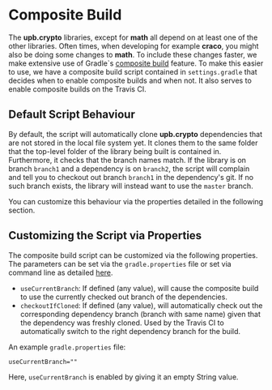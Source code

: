 # Composite Build
The **upb.crypto** libraries, except for **math** all depend on at least one of the other libraries.
Often times, when developing for example **craco**, you might also be doing some changes to **math**.
To include these changes faster, we make extensive use of Gradle`s [composite build](https://docs.gradle.org/current/userguide/composite_builds.html) feature.
To make this easier to use, we have a composite build script contained in ``settings.gradle`` that decides when to enable composite builds and when not.
It also serves to enable composite builds on the Travis CI.

## Default Script Behaviour
By default, the script will automatically clone **upb.crypto** dependencies that are not stored in the local file system yet.
It clones them to the same folder that the top-level folder of the library being built is contained in.
Furthermore, it checks that the branch names match. 
If the library is on branch ``branch1`` and a dependency is on ``branch2``, the script will complain and tell you to checkout out branch ``branch1`` in the dependency's git.
If no such branch exists, the library will instead want to use the ``master`` branch.

You can customize this behaviour via the properties detailed in the following section.

## Customizing the Script via Properties
The composite build script can be customized via the following properties. 
The parameters can be set via the ``gradle.properties`` file or set via command line as detailed [here](https://docs.gradle.org/current/userguide/build_environment.html). 

- ``useCurrentBranch``: If defined (any value), will cause the composite build to use the currently
    checked out branch of the dependencies.
- ``checkoutIfCloned``: If defined (any value), will automatically check out the corresponding
    dependency branch (branch with same name) given that the dependency was freshly cloned.
    Used by the Travis CI to automatically switch to the right dependency branch for the build.
    
An example ``gradle.properties`` file:
```
useCurrentBranch=""
```
Here, ``useCurrentBranch`` is enabled by giving it an empty String value.

